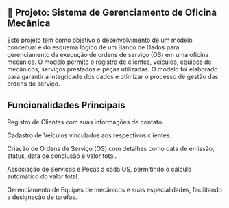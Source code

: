 ## 📌 Projeto: Sistema de Gerenciamento de Oficina Mecânica

Este projeto tem como objetivo o desenvolvimento de um modelo conceitual e do esquema lógico de um Banco de Dados para gerenciamento da execução de ordens de serviço (OS) em uma oficina mecânica. O modelo permite o registro de clientes, veículos, equipes de mecânicos, serviços prestados e peças utilizadas. O modelo foi elaborado para garantir a integridade dos dados e otimizar o processo de gestão das ordens de serviço.

## Funcionalidades Principais

Registro de Clientes com suas informações de contato.

Cadastro de Veículos vinculados aos respectivos clientes.

Criação de Ordens de Serviço (OS) com detalhes como data de emissão, status, data de conclusão e valor total.

Associação de Serviços e Peças a cada OS, permitindo o cálculo automático do valor total.

Gerenciamento de Equipes de mecânicos e suas especialidades, facilitando a designação de tarefas.
